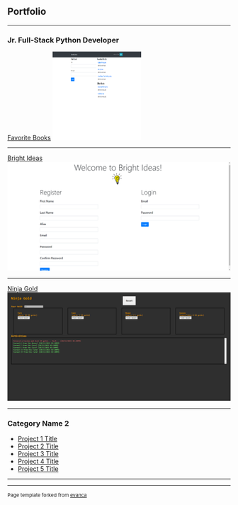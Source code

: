 ## Portfolio

---

### Jr. Full-Stack Python Developer 

[Favorite Books](/sample_page)
<img style="width: 200px; height: 200px;" src="images/Favorite_Books_Screenshot.png"/>

---
[Bright Ideas](/pdf/sample_presentation.pdf)
<img src="images/Bright_Ideas_Screenshot.png"/>

---
[Ninja Gold](http://example.com/)
<img src="images/Ninja_Gold_Screenshot.png"/>

---

### Category Name 2

- [Project 1 Title](http://example.com/)
- [Project 2 Title](http://example.com/)
- [Project 3 Title](http://example.com/)
- [Project 4 Title](http://example.com/)
- [Project 5 Title](http://example.com/)

---




---
<p style="font-size:11px">Page template forked from <a href="https://github.com/evanca/quick-portfolio">evanca</a></p>
<!-- Remove above link if you don't want to attibute -->
